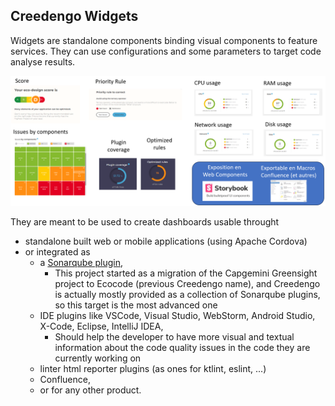 ## Creedengo Widgets

Widgets are standalone components binding visual components to feature services. 
They can use configurations and some parameters to target code analyse results.

![widgets](../../../documentation/dashboard-widgets.png)

They are meant to be used to create dashboards usable throught

- standalone built web or mobile applications (using Apache Cordova) 
- or integrated as 
  - a [Sonarqube plugin](https://docs.sonarsource.com/sonarqube-server/2025.1/extension-guide/developing-a-plugin/plugin-basics/),
    - This project started as a migration of the Capgemini Greensight project to Ecocode (previous Creedengo name), and Creedengo is actually mostly provided as a collection of Sonarqube plugins, so this target is the most advanced one
  - IDE plugins like VSCode, Visual Studio, WebStorm, Android Studio, X-Code, Eclipse, IntelliJ IDEA,
    - Should help the developer to have more visual and textual information about the code quality issues in the code they are currently working on
  - linter html reporter plugins (as ones for ktlint, eslint, ...)
  - Confluence,
  - or for any other product.

